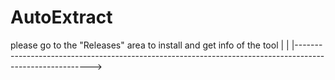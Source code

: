 # AutoExtract

please go to the "Releases" area to install and get info of the tool
|
|
|--------------------------------------------------------------------------------------------------------->
